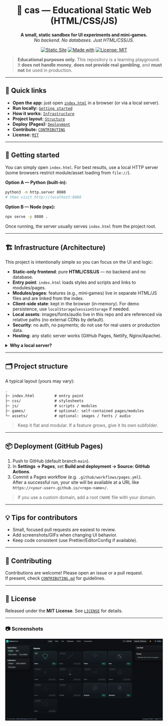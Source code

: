 <div align="center">

# 🧪 cas — Educational Static Web (HTML/CSS/JS)

**A small, static sandbox for UI experiments and mini‑games.**  
_No backend. No databases. Just HTML/CSS/JS._

[![Static Site](https://img.shields.io/badge/type-static_site-1f6feb)](#)
[![Made with](https://img.shields.io/badge/made_with-HTML%2FCSS%2FJS-0ea5e9)](#)
[![License: MIT](https://img.shields.io/badge/license-MIT-22c55e)](#license)

</div>

> **Educational purposes only.** This repository is a learning playground. It **does not handle money**, **does not provide real gambling**, and **must not** be used in production.

---

## 🔗 Quick links
- **Open the app:** just open [`index.html`](./index.html) in a browser (or via a local server).
- **Run locally:** [`Getting started`](#-getting-started)
- **How it works:** [`Infrastructure`](#-infrastructure-architecture)
- **Project layout:** [`Structure`](#-project-structure)
- **Deploy (Pages):** [`Deployment`](#-deployment-github-pages)
- **Contribute:** [`CONTRIBUTING`](#-contributing)
- **License:** [`MIT`](#-license)

---

## 🚀 Getting started

You can simply open `index.html`. For best results, use a local HTTP server (some browsers restrict module/asset loading from `file://`).

**Option A — Python (built‑in):**
```bash
python3 -m http.server 8080
# then visit http://localhost:8080
```

**Option B — Node (npx):**
```bash
npx serve -p 8080 .
```

Once running, the server usually serves `index.html` from the project root.

---

## 🏗️ Infrastructure (Architecture)

This project is intentionally simple so you can focus on the UI and logic:

- **Static‑only frontend**: pure **HTML/CSS/JS** — no backend and no database.
- **Entry point**: `index.html` loads styles and scripts and links to modules/pages.
- **Modules/pages**: features (e.g., mini‑games) live in separate HTML/JS files and are linked from the index.
- **Client‑side state**: kept in the browser (in‑memory). For demo persistence, use `localStorage`/`sessionStorage` if needed.
- **Local assets**: images/fonts/audio live in this repo and are referenced via relative paths (no external CDNs by default).
- **Security**: no auth, no payments; do not use for real users or production data.
- **Hosting**: any static server works (GitHub Pages, Netlify, Nginx/Apache).

<details>
<summary><strong>Why a local server?</strong></summary>

Some browsers block ES module imports or asset fetches when opened from `file://`.  
Running a local server (`http://localhost`) avoids these restrictions and mirrors real hosting.
</details>

---

## 🗂️ Project structure

A typical layout (yours may vary):

```
.
├─ index.html         # entry point
├─ css/               # stylesheets
├─ js/                # scripts / modules
├─ games/             # optional: self‑contained pages/modules
└─ assets/            # optional: images / fonts / audio
```

> Keep it flat and modular. If a feature grows, give it its own subfolder.

---

## 📦 Deployment (GitHub Pages)

1. Push to GitHub (default branch `main`).
2. In **Settings → Pages**, set **Build and deployment → Source: GitHub Actions**.
3. Commit a Pages workflow (e.g. `.github/workflows/pages.yml`).  
   After a successful run, your site will be available at a URL like  
   `https://<your-user>.github.io/<repo-name>/`.

> If you use a custom domain, add a root `CNAME` file with your domain.

---

## 💡 Tips for contributors
- Small, focused pull requests are easiest to review.
- Add screenshots/GIFs when changing UI behavior.
- Keep code consistent (use Prettier/EditorConfig if available).

---

## 🤝 Contributing

Contributions are welcome! Please open an issue or a pull request.  
If present, check [`CONTRIBUTING.md`](./CONTRIBUTING.md) for guidelines.

---

## 📝 License

<a id="license"></a>
Released under the **MIT License**. See [`LICENSE`](./LICENSE) for details.

---

### 📷 Screenshots


![Home screen](docs/screenshot-1.png)



